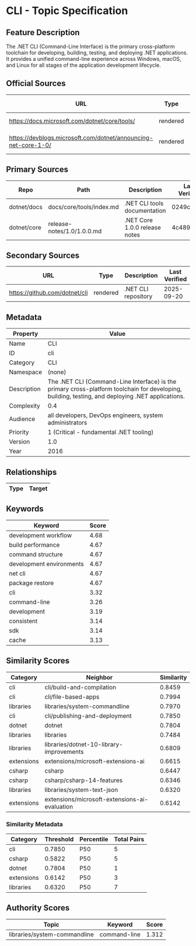 # CLI - Topic Specification

## Feature Description

The .NET CLI (Command-Line Interface) is the primary cross-platform toolchain for developing, building, testing, and deploying .NET applications. It provides a unified command-line experience across Windows, macOS, and Linux for all stages of the application development lifecycle.

## Official Sources

| URL | Type | Description | Last Verified |
| --- | --- | --- | --- |
| https://docs.microsoft.com/dotnet/core/tools/ | rendered | Main .NET CLI documentation | 2025-09-20 |
| https://devblogs.microsoft.com/dotnet/announcing-net-core-1-0/ | rendered | Official .NET Core 1.0 announcement | 2025-09-20 |

## Primary Sources

| Repo | Path | Description | Last Verified |
| --- | --- | --- | --- |
| dotnet/docs | docs/core/tools/index.md | .NET CLI tools documentation | 0249c38f27 |
| dotnet/core | release-notes/1.0/1.0.0.md | .NET Core 1.0.0 release notes | 4c489a6a |

## Secondary Sources

| URL | Type | Description | Last Verified |
| --- | --- | --- | --- |
| https://github.com/dotnet/cli | rendered | .NET CLI repository | 2025-09-20 |

## Metadata

| Property | Value |
| --- | --- |
| Name | CLI |
| ID | cli |
| Category | CLI |
| Namespace | (none) |
| Description | The .NET CLI (Command-Line Interface) is the primary cross-platform toolchain for developing, building, testing, and deploying .NET applications. |
| Complexity | 0.4 |
| Audience | all developers, DevOps engineers, system administrators |
| Priority | 1 (Critical - fundamental .NET tooling) |
| Version | 1.0 |
| Year | 2016 |

## Relationships

| Type | Target |
| --- | --- |

## Keywords

| Keyword | Score |
|---------|-------|
| development workflow | 4.68 |
| build performance | 4.67 |
| command structure | 4.67 |
| development environments | 4.67 |
| net cli | 4.67 |
| package restore | 4.67 |
| cli | 3.32 |
| command-line | 3.26 |
| development | 3.19 |
| consistent | 3.14 |
| sdk | 3.14 |
| cache | 3.13 |

## Similarity Scores

| Category | Neighbor | Similarity |
|----------|----------|------------|
| cli | cli/build-and-compilation | 0.8459 |
| cli | cli/file-based-apps | 0.7994 |
| libraries | libraries/system-commandline | 0.7970 |
| cli | cli/publishing-and-deployment | 0.7850 |
| dotnet | dotnet | 0.7804 |
| libraries | libraries | 0.7484 |
| libraries | libraries/dotnet-10-library-improvements | 0.6809 |
| extensions | extensions/microsoft-extensions-ai | 0.6615 |
| csharp | csharp | 0.6447 |
| csharp | csharp/csharp-14-features | 0.6346 |
| libraries | libraries/system-text-json | 0.6320 |
| extensions | extensions/microsoft-extensions-ai-evaluation | 0.6142 |

### Similarity Metadata

| Category | Threshold | Percentile | Total Pairs |
|----------|-----------|------------|-------------|
| cli | 0.7850 | P50 | 5 |
| csharp | 0.5822 | P50 | 5 |
| dotnet | 0.7804 | P50 | 1 |
| extensions | 0.6142 | P50 | 3 |
| libraries | 0.6320 | P50 | 7 |

## Authority Scores

| Topic | Keyword | Score |
|-------|---------|-------|
| libraries/system-commandline | command-line | 1.312 |

